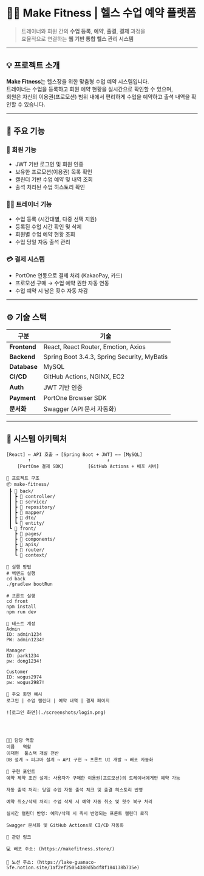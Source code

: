 # 🏋️‍♂️ Make Fitness | 헬스 수업 예약 플랫폼

> 트레이너와 회원 간의 **수업 등록**, **예약**, **출결**, **결제** 과정을  
> 효율적으로 연결하는 **웹 기반 통합 헬스 관리 시스템**

---

## 💡 프로젝트 소개

**Make Fitness**는 헬스장을 위한 맞춤형 수업 예약 시스템입니다.  
트레이너는 수업을 등록하고 회원 예약 현황을 실시간으로 확인할 수 있으며,  
회원은 자신의 이용권(프로모션) 범위 내에서 편리하게 수업을 예약하고 출석 내역을 확인할 수 있습니다.

---

## 🎯 주요 기능

### 👥 회원 기능
- JWT 기반 로그인 및 회원 인증
- 보유한 프로모션(이용권) 목록 확인
- 캘린더 기반 수업 예약 및 내역 조회
- 출석 처리된 수업 히스토리 확인

### 🏋️‍♂️ 트레이너 기능
- 수업 등록 (시간대별, 다중 선택 지원)
- 등록된 수업 시간 확인 및 삭제
- 회원별 수업 예약 현황 조회
- 수업 당일 자동 출석 관리

### 💳 결제 시스템
- PortOne 연동으로 결제 처리 (KakaoPay, 카드)
- 프로모션 구매 → 수업 예약 권한 자동 연동
- 수업 예약 시 남은 횟수 자동 차감

---

## ⚙️ 기술 스택

| 구분 | 기술 |
|------|------|
| **Frontend** | React, React Router, Emotion, Axios |
| **Backend** | Spring Boot 3.4.3, Spring Security, MyBatis |
| **Database** | MySQL |
| **CI/CD** | GitHub Actions, NGINX, EC2 |
| **Auth** | JWT 기반 인증 |
| **Payment** | PortOne Browser SDK |
| **문서화** | Swagger (API 문서 자동화) |

---

## 🧱 시스템 아키텍처

```plaintext
[React] ← API 호출 → [Spring Boot + JWT] ←→ [MySQL]
        ↑                            ↓
    [PortOne 결제 SDK]         [GitHub Actions + 배포 서버]

📂 프로젝트 구조
📦 make-fitness/
 ┣ 📁 back/
 ┃ ┣ 📁 controller/
 ┃ ┣ 📁 service/
 ┃ ┣ 📁 repository/
 ┃ ┣ 📁 mapper/
 ┃ ┣ 📁 dto/
 ┃ ┗ 📁 entity/
 ┗ 📁 front/
   ┣ 📁 pages/
   ┣ 📁 components/
   ┣ 📁 apis/
   ┣ 📁 router/
   ┗ 📁 context/

🚀 실행 방법
# 백엔드 실행
cd back
./gradlew bootRun

# 프론트 실행
cd front
npm install
npm run dev

🧪 테스트 계정
Admin
ID: admin1234
PW: admin1234!

Manager
ID: park1234
pw: dong1234!

Customer
ID: wogus2974
pw: wogus2987!

📸 주요 화면 예시
로그인 | 수업 캘린더 | 예약 내역 | 결제 페이지

![로그인 화면](./screenshots/login.png)




👨‍💻 담당 역할
이름	 역할
이재현	 풀스택 개발 전반
DB 설계 → 피그마 설계 → API 구현 → 프론트 UI 개발 → 배포 자동화

🧠 구현 포인트
예약 제약 조건 설계: 사용자가 구매한 이용권(프로모션)의 트레이너에게만 예약 가능

자동 출석 처리: 당일 수업 자동 출석 체크 및 출결 히스토리 반영

예약 취소/삭제 처리: 수업 삭제 시 예약 자동 취소 및 횟수 복구 처리

실시간 캘린더 반영: 예약/삭제 시 즉시 반영되는 프론트 캘린더 로직

Swagger 문서화 및 GitHub Actions로 CI/CD 자동화

🔗 관련 링크

💻 배포 주소: (https://makefitness.store/)

🧾 노션 주소: (https://lake-guanaco-5fe.notion.site/1af2ef25054380d5bdf8f184138b735e)




